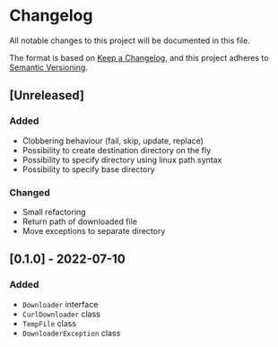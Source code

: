 # Changelog

All notable changes to this project will be documented in this file.

The format is based on [Keep a Changelog](https://keepachangelog.com/en/1.0.0/),
and this project adheres to [Semantic Versioning](https://semver.org/spec/v2.0.0.html).

## [Unreleased]
### Added
- Clobbering behaviour (fail, skip, update, replace)
- Possibility to create destination directory on the fly
- Possibility to specify directory using linux path syntax
- Possibility to specify base directory

### Changed
- Small refactoring
- Return path of downloaded file
- Move exceptions to separate directory

## [0.1.0] - 2022-07-10
### Added
- `Downloader` interface
- `CurlDownloader` class
- `TempFile` class
- `DownloaderException` class
